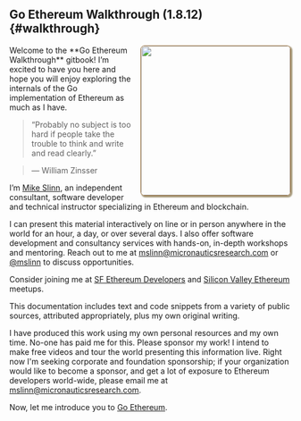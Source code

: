 ## Go Ethereum Walkthrough \(1.8.12\) {#walkthrough}

<img src='https://www.micronauticsresearch.com/images/_DSC1094_600.jpg' style='float:right; width: 267px; margin-left: 1em; border-radius: 7px; border: 1px solid #926631; box-shadow: 2px 2px 2px 1px rgba(115, 96, 47, 0.62);' />
Welcome to the **Go Ethereum Walkthrough** gitbook! I’m excited to have you here and hope you will enjoy exploring the internals of the Go implementation of Ethereum as much as I have.

> “Probably no subject is too hard if people take the trouble to think and write and read clearly.” 

> &mdash; William Zinsser

I’m [Mike Slinn](https://www.micronauticsresearch.com/#people), an independent consultant, software developer and technical instructor specializing in Ethereum and blockchain.

I can present this material interactively on line or in person anywhere in the world for an hour, a day, or over several days. I also offer software development and consultancy services with hands-on, in-depth workshops and mentoring. Reach out to me at [mslinn@micronauticsresearch.com](mailto:mslinn@micronauticsresearch.com) or [@mslinn](https://twitter.com/mslinn) to discuss opportunities.

Consider joining me at [SF Ethereum Developers](https://www.meetup.com/SF-Ethereum-Developers/) and [Silicon Valley Ethereum](https://www.meetup.com/EthereumSiliconValley/) meetups.

This documentation includes text and code snippets from a variety of public sources, attributed appropriately, plus my own original writing.

I have produced this work using my own personal resources and my own time. No-one has paid me for this. Please sponsor my work! I intend to make free videos and tour the world presenting this information live. Right now I'm seeking corporate and foundation sponsorship; if your organization would like to become a sponsor, and get a lot of exposure to Ethereum developers world-wide, please email me at [mslinn@micronauticsresearch.com](mailto:mslinn@micronauticsresearch.com).

Now, let me introduce you to [Go Ethereum](/overview.md).

